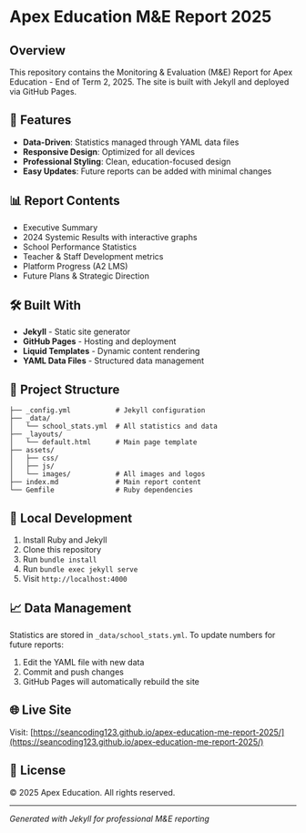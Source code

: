 # Apex Education M&E Report 2025

## Overview
This repository contains the Monitoring & Evaluation (M&E) Report for Apex Education - End of Term 2, 2025. The site is built with Jekyll and deployed via GitHub Pages.

## 🚀 Features
- **Data-Driven**: Statistics managed through YAML data files
- **Responsive Design**: Optimized for all devices
- **Professional Styling**: Clean, education-focused design
- **Easy Updates**: Future reports can be added with minimal changes

## 📊 Report Contents
- Executive Summary
- 2024 Systemic Results with interactive graphs
- School Performance Statistics
- Teacher & Staff Development metrics
- Platform Progress (A2 LMS)
- Future Plans & Strategic Direction

## 🛠 Built With
- **Jekyll** - Static site generator
- **GitHub Pages** - Hosting and deployment
- **Liquid Templates** - Dynamic content rendering
- **YAML Data Files** - Structured data management

## 📁 Project Structure
```
├── _config.yml           # Jekyll configuration
├── _data/
│   └── school_stats.yml  # All statistics and data
├── _layouts/
│   └── default.html      # Main page template
├── assets/
│   ├── css/
│   ├── js/
│   └── images/           # All images and logos
├── index.md              # Main report content
└── Gemfile               # Ruby dependencies
```

## 🔧 Local Development
1. Install Ruby and Jekyll
2. Clone this repository
3. Run `bundle install`
4. Run `bundle exec jekyll serve`
5. Visit `http://localhost:4000`

## 📈 Data Management
Statistics are stored in `_data/school_stats.yml`. To update numbers for future reports:
1. Edit the YAML file with new data
2. Commit and push changes
3. GitHub Pages will automatically rebuild the site

## 🌐 Live Site
Visit: [https://seancoding123.github.io/apex-education-me-report-2025/](https://seancoding123.github.io/apex-education-me-report-2025/)

## 📝 License
© 2025 Apex Education. All rights reserved.

---
*Generated with Jekyll for professional M&E reporting*
